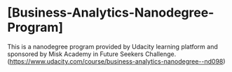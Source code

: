# [Business-Analytics-Nanodegree-Program]
This is a nanodegree program provided by Udacity learning platform and sponsored by Misk Academy in Future Seekers Challenge. 
(https://www.udacity.com/course/business-analytics-nanodegree--nd098)
